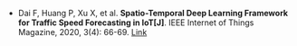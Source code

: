 * Dai F, Huang P, Xu X, et al. <b>Spatio-Temporal Deep Learning Framework for Traffic Speed Forecasting in IoT[J]</b>. IEEE Internet of Things Magazine, 2020, 3(4): 66-69. [Link](https://ieeexplore.ieee.org/abstract/document/9319631/)